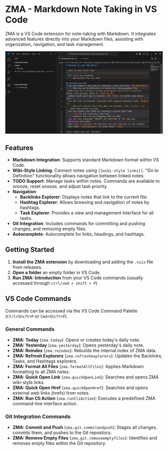 # ZMA - Markdown Note Taking in VS Code

ZMA is a VS Code extension for note-taking with Markdown. It integrates advanced features directly into your Markdown files, assisting with organization, navigation, and task management.

![ZMA Screenshot](images/screenshot.png)

## Features

*   **Markdown Integration**: Supports standard Markdown format within VS Code.
*   **Wiki-Style Linking**: Connect notes using `[[wiki-style links]]`. "Go to Definition" functionality allows navigation between linked notes.
*   **TODO Support**: Manage tasks within notes. Commands are available to snooze, reset snooze, and adjust task priority.
*   **Navigation**:
    *   **Backlinks Explorer**: Displays notes that link to the current file.
    *   **Hashtag Explorer**: Allows browsing and navigation of notes by hashtags.
    *   **Task Explorer**: Provides a view and management interface for all tasks.
*   **Git Integration**: Includes commands for committing and pushing changes, and removing empty files.
*   **Autocomplete**: Autocomplete for links, headings, and hashtags. 

## Getting Started

1.  **Install the ZMA extension** by downloading and adding the `.vsix` file from releases. 
2.  **Open a folder** an empty folder in VS Code.
3.  **Run ZMA: Introduction** from your VS Code commands (usually accessed through `ctrl/cmd + shift + P`)

## VS Code Commands

Commands can be accessed via the VS Code Command Palette (`Ctrl+Shift+P` or `Cmd+Shift+P`).

### General Commands

*   **ZMA: Today** (`zma.today`): Opens or creates today's daily note.
*   **ZMA: Yesterday** (`zma.yesterday`): Opens yesterday's daily note.
*   **ZMA: Reindex** (`zma.reindex`): Rebuilds the internal index of ZMA data.
*   **ZMA: Refresh Explorers** (`zma.refreshexplorers`): Updates the Backlinks, Tasks, and Hashtags explorers.
*   **ZMA: Format All Files** (`zma.formatAllFiles`): Applies Markdown formatting to all ZMA notes.
*   **ZMA: Quick Open Link** (`zma.quickOpenLink`): Searches and opens ZMA wiki-style links.
*   **ZMA: Quick Open Href** (`zma.quickOpenHref`): Searches and opens external web links (hrefs) from notes.
*   **ZMA: Run Cli Action** (`zma.runCliAction`): Executes a predefined ZMA command-line interface action.

### Git Integration Commands

*   **ZMA: Commit and Push** (`zma.git.commitandpush`): Stages all changes, commits them, and pushes to the Git repository.
*   **ZMA: Remove Empty Files** (`zma.git.removeemptyfiles`): Identifies and removes empty files within the Git repository.